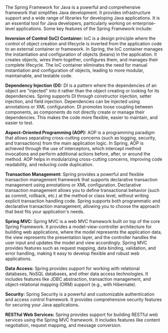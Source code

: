The Spring Framework for Java is a powerful and comprehensive framework that simplifies Java development. It provides infrastructure support and a wide range of libraries for developing Java applications. It is an essential tool for Java developers, particularly working on enterprise-level applications. Some key features of the Spring Framework include:<br>

<b>Inversion of Control (IoC) Container:</b> IoC is a design principle where the control of object creation and lifecycle is inverted from the application code to an external container or framework. In Spring, the IoC container manages the instantiation and configuration of objects (beans) in the application. It creates objects, wires them together, configures them, and manages their complete lifecycle. The IoC container eliminates the need for manual instantiation and configuration of objects, leading to more modular, maintainable, and testable code.<br>

<b>Dependency Injection (DI):</b> DI is a pattern where the dependencies of an object are "injected" into it rather than the object creating or looking for its dependencies. Spring supports DI through constructor injection, setter injection, and field injection. Dependencies can be injected using annotations or XML configuration. DI promotes loose coupling between components, as components do not directly create or manage their dependencies. This makes the code more flexible, easier to maintain, and easier to test.<br>

<b>Aspect-Oriented Programming (AOP):</b> AOP is a programming paradigm that allows separating cross-cutting concerns (such as logging, security, and transactions) from the main application logic. In Spring, AOP is achieved through the use of interceptors, which intercept method invocations and perform additional actions before, after, or around the method. AOP helps in modularizing cross-cutting concerns, improving code readability, and reducing code duplication.<br>

<b>Transaction Management:</b> Spring provides a powerful and flexible transaction management framework that supports declarative transaction management using annotations or XML configuration. Declarative transaction management allows you to define transactional behavior (such as commit, rollback, etc.) at the method or class level, without writing explicit transaction handling code. Spring supports both programmatic and declarative transaction management, allowing you to choose the approach that best fits your application's needs.<br>

<b>Spring MVC:</b> Spring MVC is a web MVC framework built on top of the core Spring Framework.
It provides a model-view-controller architecture for building web applications, where the model represents the application data, the view represents the presentation layer, and the controller handles the user input and updates the model and view accordingly. Spring MVC provides features such as request mapping, data binding, validation, and error handling, making it easy to develop flexible and robust web applications.<br>

<b>Data Access:</b> Spring provides support for working with relational databases, NoSQL databases, and other data access technologies. It includes features like JDBC abstraction, transaction management, and object-relational mapping (ORM) support (e.g., with Hibernate).<br>

<b>Security:</b> Spring Security is a powerful and customizable authentication and access control framework. It provides comprehensive security features for securing your Java applications.<br>

<b>RESTful Web Services:</b> Spring provides support for building RESTful web services using the Spring MVC framework. It includes features like content negotiation, request mapping, and message conversion.<br>
